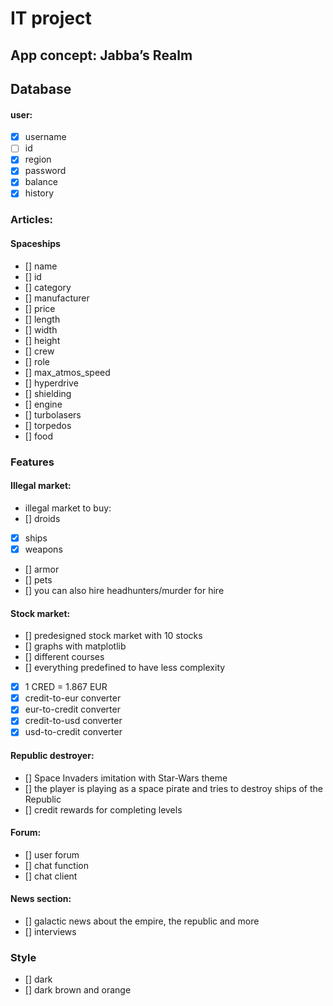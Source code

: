# IT project

## App concept: Jabba’s Realm

## Database
#### user:
- [x] username
- [ ] id
- [x] region
- [x] password
- [x] balance
- [x] history

### Articles:
#### Spaceships
- [] name
- [] id
- [] category
- [] manufacturer
- [] price
- [] length
- [] width
- [] height
- [] crew
- [] role
- [] max_atmos_speed
- [] hyperdrive
- [] shielding
- [] engine
- [] turbolasers
- [] torpedos
- [] food

### Features
#### Illegal market:
- illegal market to buy:
- [] droids 
- [x] ships
- [x] weapons
- [] armor
- [] pets
- [] you can also hire headhunters/murder for hire

#### Stock market:
- [] predesigned stock market with 10 stocks
- [] graphs with matplotlib
- [] different courses
- [] everything predefined to have less complexity
- [x] 1 CRED = 1.867 EUR
- [x] credit-to-eur converter
- [x] eur-to-credit converter
- [x] credit-to-usd converter
- [x] usd-to-credit converter

#### Republic destroyer:
- [] Space Invaders imitation with Star-Wars theme
- [] the player is playing as a space pirate and tries to destroy ships of the Republic
- [] credit rewards for completing levels

#### Forum:
- [] user forum
- [] chat function
- [] chat client

#### News section:
- [] galactic news about the empire, the republic and more
- [] interviews


### Style
- [] dark
- [] dark brown and orange

